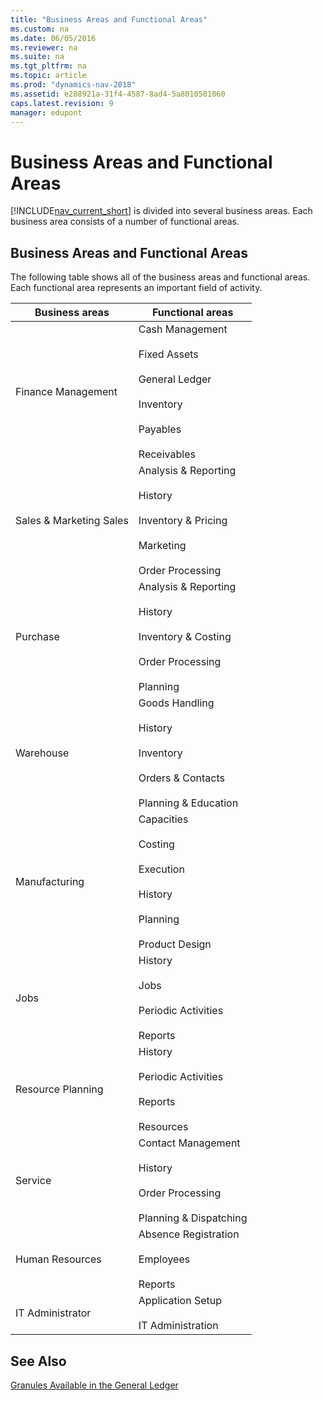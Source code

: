 ```yaml
---
title: "Business Areas and Functional Areas"
ms.custom: na
ms.date: 06/05/2016
ms.reviewer: na
ms.suite: na
ms.tgt_pltfrm: na
ms.topic: article
ms.prod: "dynamics-nav-2018"
ms.assetid: e288921a-31f4-4587-8ad4-5a8010501060
caps.latest.revision: 9
manager: edupont
---
```

# Business Areas and Functional Areas
[!INCLUDE[nav_current_short](includes/nav_current_short_md.md)] is divided into several business areas. Each business area consists of a number of functional areas.  
  
## Business Areas and Functional Areas  
 The following table shows all of the business areas and functional areas. Each functional area represents an important field of activity.  
  
|Business areas|Functional areas|  
|--------------------|----------------------|  
|Finance Management|Cash Management<br /><br /> Fixed Assets<br /><br /> General Ledger<br /><br /> Inventory<br /><br /> Payables<br /><br /> Receivables|  
|Sales & Marketing Sales|Analysis & Reporting<br /><br /> History<br /><br /> Inventory & Pricing<br /><br /> Marketing<br /><br /> Order Processing|  
|Purchase|Analysis & Reporting<br /><br /> History<br /><br /> Inventory & Costing<br /><br /> Order Processing<br /><br /> Planning|  
|Warehouse|Goods Handling<br /><br /> History<br /><br /> Inventory<br /><br /> Orders & Contacts<br /><br /> Planning & Education|  
|Manufacturing|Capacities<br /><br /> Costing<br /><br /> Execution<br /><br /> History<br /><br /> Planning<br /><br /> Product Design|  
|Jobs|History<br /><br /> Jobs<br /><br /> Periodic Activities<br /><br /> Reports|  
|Resource Planning|History<br /><br /> Periodic Activities<br /><br /> Reports<br /><br /> Resources|  
|Service|Contact Management<br /><br /> History<br /><br /> Order Processing<br /><br /> Planning & Dispatching|  
|Human Resources|Absence Registration<br /><br /> Employees<br /><br /> Reports|  
|IT Administrator|Application Setup<br /><br /> IT Administration|  
  
## See Also  
 [Granules Available in the General Ledger](Granules-Available-in-the-General-Ledger.md)